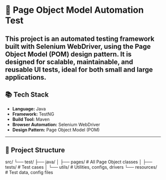 # 🧪 Page Object Model Automation Test
This project is an automated testing framework built with **Selenium WebDriver**, using the **Page Object Model (POM)** design pattern. It is designed for scalable, maintainable, and reusable UI tests, ideal for both small and large applications.
---
## 📚 Tech Stack

- **Language:** Java  
- **Framework:** TestNG  
- **Build Tool:** Maven  
- **Browser Automation:** Selenium WebDriver  
- **Design Pattern:** Page Object Model (POM)

---

## 📁 Project Structure

src/
└── test/
├── java/
│ ├── pages/ # All Page Object classes
│ ├── tests/ # Test cases
│ └── utils/ # Utilities, configs, drivers
└── resources/ # Test data, config files
